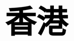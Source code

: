 <html>
<head><style>
body {
text-align: center;
color: black;
font-size: 50px;

}
</style>
</head>
<body>
<h1>香港</h1>
</body>
</html>

<style>
body {
  background-image: url('429EA0F6-F280-4D32-8A09-2B69D351C8CC.jpeg');
  background-repeat: no-repeat;
  background-attachment: fixed; 
  background-size: 100% 100%;
}
</style>

